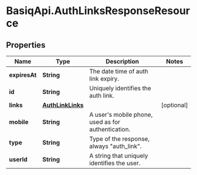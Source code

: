 # BasiqApi.AuthLinksResponseResource

## Properties
Name | Type | Description | Notes
------------ | ------------- | ------------- | -------------
**expiresAt** | **String** | The date time of auth link expiry. | 
**id** | **String** | Uniquely identifies the auth link. | 
**links** | [**AuthLinkLinks**](AuthLinkLinks.md) |  | [optional] 
**mobile** | **String** | A user's mobile phone, used as for authentication. | 
**type** | **String** | Type of the response, always \"auth_link\". | 
**userId** | **String** | A string that uniquely identifies the user. | 


